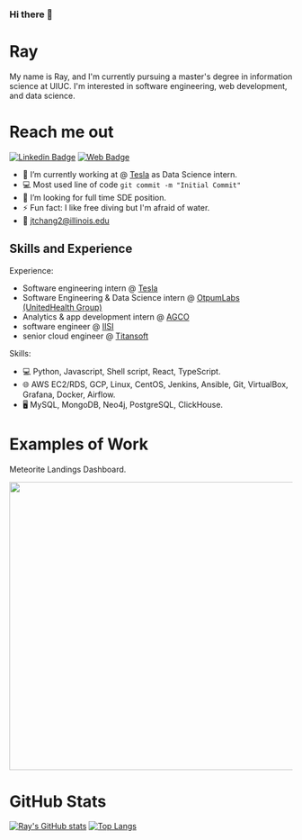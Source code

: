 ### Hi there 👋

# Ray
My name is Ray, and I'm currently pursuing a master's degree in information science at UIUC.
I'm interested in software engineering, web development, and data science.

# Reach me out
[![Linkedin Badge](https://img.shields.io/badge/LinkedIn-blue?style=flat&logo=linkedin&labelColor=blue)](https://www.linkedin.com/in/jui-ting-ray-chang/) 
[![Web Badge](https://img.shields.io/badge/Web-Ray%20Chang-yellow)](https://raychangcode.github.io/personal_site/)

- 🔭 I’m currently working at @ [Tesla](https://www.tesla.com/) as Data Science intern.
- :computer: Most used line of code `git commit -m "Initial Commit"`
- 🤔 I’m looking for full time SDE position.
- ⚡ Fun fact: I like free diving but I'm afraid of water.
- 📧 jtchang2@illinois.edu

## Skills and Experience
Experience:
* Software engineering intern @ [Tesla](https://www.tesla.com/) 
* Software Engineering & Data Science intern @ [OtpumLabs (UnitedHealth Group)](https://www.optumlabs.com/)
* Analytics & app development intern @ [AGCO](https://www.agcocorp.com/)
* software engineer @ [IISI](https://www.iisigroup.com/)
* senior cloud engineer @ [Titansoft](https://www.titansoft.com/en)

Skills:
* 💻 Python, Javascript, Shell script, React, TypeScript.
* 🌐 AWS EC2/RDS, GCP, Linux, CentOS, Jenkins, Ansible, Git, VirtualBox, Grafana, Docker, Airflow.
* 🖥 MySQL, MongoDB, Neo4j, PostgreSQL, ClickHouse.


# Examples of Work
<label>Meteorite Landings Dashboard.</label>
<div>
<img src="https://github.com/raychangCode/personal_site/blob/dad055140060df4519925f089b52f7d878462b0a/images/meteor.png" width="512" >
</div>

# GitHub Stats
[![Ray's GitHub stats](https://github-readme-stats.vercel.app/api?username=raychangCode)](https://github.com/anuraghazra/github-readme-stats)
[![Top Langs](https://github-readme-stats.vercel.app/api/top-langs/?username=raychangCode)](https://github.com/anuraghazra/github-readme-stats)

